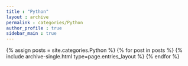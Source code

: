 ```yaml
---
title : "Python"
layout : archive
permalink : categories/Python
author_profile : true
sidebar_main : true
---
```


{% assign posts = site.categories.Python %}
{% for post in posts %} {% include archive-single.html type=page.entries_layout %} {% endfor %}